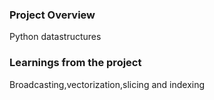### Project Overview

 Python datastructures


### Learnings from the project

 Broadcasting,vectorization,slicing and indexing


